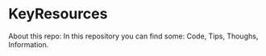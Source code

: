 # KeyResources
About this repo:
In this repository you can find some: Code, Tips, Thoughs, Information.
